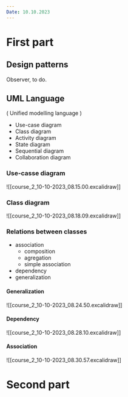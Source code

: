 ```yaml
---
Date: 10.10.2023
---
```

# First part

## Design patterns

Observer, to do.

## UML Language

( Unified modelling language )

- Use-case diagram
- Class diagram
- Activity diagram
- State diagram
- Sequential diagram
- Collaboration diagram

### Use-casse diagram

![[course_2_10-10-2023_08.15.00.excalidraw]]

### Class diagram

![[course_2_10-10-2023_08.18.09.excalidraw]]

### Relations between classes

- association
	- composition
	- agregation
	- simple association
- dependency
- generalization

#### Generalization
![[course_2_10-10-2023_08.24.50.excalidraw]]

#### Dependency

![[course_2_10-10-2023_08.28.10.excalidraw]]

#### Association

![[course_2_10-10-2023_08.30.57.excalidraw]]

# Second part
